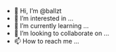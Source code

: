 - 👋 Hi, I’m @ballzt
- 👀 I’m interested in ...
- 🌱 I’m currently learning ...
- 💞️ I’m looking to collaborate on ...
- 📫 How to reach me ...

<!---
ballzt/ballzt is a ✨ special ✨ repository because its `README.md` (this file) appears on your GitHub profile.
You can click the Preview link to take a look at your changes.
--->
